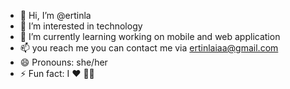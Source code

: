 - 👋 Hi, I’m @ertinla
- 👀 I’m interested in technology
- 🌱 I’m currently learning working on mobile and web application
- 📫 you reach me you can contact me via ertinlaiaa@gmail.com
- 😄 Pronouns: she/her
- ⚡ Fun fact: I ❤ 🐶🐱
